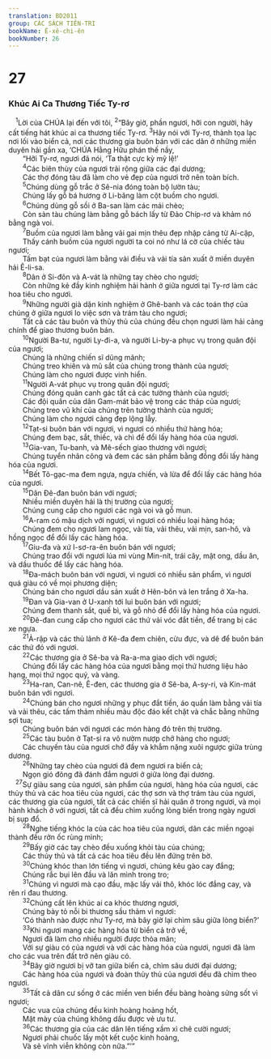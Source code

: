 ```yaml
---
translation: BD2011
group: CÁC SÁCH TIÊN-TRI
bookName: Ê-xê-chi-ên 
bookNumber: 26
---
```


<div class="title"><h1>27</h1><h3>Khúc Ai Ca Thương Tiếc Ty-rơ</h3></div>
<span class="verse exe_27_1"> <sup>1</sup>Lời của CHÚA lại đến với tôi, </span>
<span class="verse exe_27_2"><sup>2</sup>“Bây giờ, phần ngươi, hỡi con người, hãy cất tiếng hát khúc ai ca thương tiếc Ty-rơ. </span>
<span class="verse exe_27_3"><sup>3</sup>Hãy nói với Ty-rơ, thành tọa lạc nơi lối vào biển cả, nơi các thương gia buôn bán với các dân ở những miền duyên hải gần xa, ‘CHÚA Hằng Hữu phán thế nầy,<br/>  “Hỡi Ty-rơ, ngươi đã nói, ‘Ta thật cực kỳ mỹ lệ!’ <br/></span>
<span class="verse exe_27_4">  <sup>4</sup>Các biên thùy của ngươi trải rộng giữa các đại dương;<br/>  Các thợ đóng tàu đã làm cho vẻ đẹp của ngươi trở nên toàn bích.<br/></span>
<span class="verse exe_27_5">  <sup>5</sup>Chúng dùng gỗ trắc ở Sê-nia đóng toàn bộ lườn tàu;<br/>  Chúng lấy gỗ bá hương ở Li-băng làm cột buồm cho ngươi.<br/></span>
<span class="verse exe_27_6">  <sup>6</sup>Chúng dùng gỗ sồi ở Ba-san làm các mái chèo;<br/>  Còn sàn tàu chúng làm bằng gỗ bách lấy từ Ðảo Chíp-rơ và khảm nó bằng ngà voi.<br/></span>
<span class="verse exe_27_7">  <sup>7</sup>Buồm của ngươi làm bằng vải gai mịn thêu đẹp nhập cảng từ Ai-cập,<br/>  Thấy cánh buồm của ngươi người ta coi nó như lá cờ của chiếc tàu ngươi;<br/>  Tấm bạt của ngươi làm bằng vải điều và vải tía sản xuất ở miền duyên hải Ê-li-sa.<br/></span>
<span class="verse exe_27_8">  <sup>8</sup>Dân ở Si-đôn và A-vát là những tay chèo cho ngươi;<br/>  Còn những kẻ đầy kinh nghiệm hải hành ở giữa ngươi tại Ty-rơ làm các hoa tiêu cho ngươi.<br/></span>
<span class="verse exe_27_9">  <sup>9</sup>Những người già dặn kinh nghiệm ở Ghê-banh và các toán thợ của chúng ở giữa ngươi lo việc sơn và trám tàu cho ngươi;<br/>  Tất cả các tàu buôn và thủy thủ của chúng đều chọn ngươi làm hải cảng chính để giao thương buôn bán.<br/></span>
<span class="verse exe_27_10">  <sup>10</sup>Người Ba-tư, người Ly-đi-a, và người Li-by-a phục vụ trong quân đội của ngươi;<br/>  Chúng là những chiến sĩ dũng mãnh;<br/>  Chúng treo khiên và mũ sắt của chúng trong thành của ngươi;<br/>  Chúng làm cho ngươi được vinh hiển.<br/></span>
<span class="verse exe_27_11">  <sup>11</sup>Người A-vát phục vụ trong quân đội ngươi; <br/>  Chúng đóng quân canh gác tất cả các tường thành của ngươi;<br/>  Các đội quân của dân Gam-mát bảo vệ trong các tháp của ngươi;<br/>  Chúng treo vũ khí của chúng trên tường thành của ngươi;<br/>  Chúng làm cho ngươi càng đẹp lộng lẫy.<br/></span>
<span class="verse exe_27_12">  <sup>12</sup>Tạt-si buôn bán với ngươi, vì ngươi có nhiều thứ hàng hóa;<br/>  Chúng đem bạc, sắt, thiếc, và chì để đổi lấy hàng hóa của ngươi.<br/></span>
<span class="verse exe_27_13">  <sup>13</sup>Gia-van, Tu-banh, và Mê-sếch giao thương với ngươi;<br/>  Chúng tuyển nhân công và đem các sản phẩm bằng đồng đổi lấy hàng hóa của ngươi.<br/></span>
<span class="verse exe_27_14">  <sup>14</sup>Bết Tô-gạc-ma đem ngựa, ngựa chiến, và lừa để đổi lấy các hàng hóa của ngươi.<br/></span>
<span class="verse exe_27_15">  <sup>15</sup>Dân Ðê-đan buôn bán với ngươi;<br/>  Nhiều miền duyên hải là thị trường của ngươi;<br/>  Chúng cung cấp cho ngươi các ngà voi và gỗ mun.<br/></span>
<span class="verse exe_27_16">  <sup>16</sup>A-ram có mậu dịch với ngươi, vì ngươi có nhiều loại hàng hóa;<br/>  Chúng đem cho ngươi lam ngọc, vải tía, vải thêu, vải mịn, san-hô, và hồng ngọc để đổi lấy các hàng hóa.<br/></span>
<span class="verse exe_27_17">  <sup>17</sup>Giu-đa và xứ I-sơ-ra-ên buôn bán với ngươi;<br/>  Chúng trao đổi với ngươi lúa mì vùng Min-nít, trái cây, mật ong, dầu ăn, và dầu thuốc để lấy các hàng hóa.<br/></span>
<span class="verse exe_27_18">  <sup>18</sup>Ða-mách buôn bán với ngươi, vì ngươi có nhiều sản phẩm, vì ngươi quá giàu có về mọi phương diện;<br/>  Chúng bán cho ngươi dầu sản xuất ở Hên-bôn và len trắng ở Xa-ha.<br/></span>
<span class="verse exe_27_19">  <sup>19</sup>Ðan và Gia-van ở U-xanh tới lui buôn bán với ngươi;<br/>  Chúng đem thanh sắt, quế bì, và gỗ nhỏ để đổi lấy hàng hóa của ngươi.<br/></span>
<span class="verse exe_27_20">  <sup>20</sup>Ðê-đan cung cấp cho ngươi các thứ vải vóc đắt tiền, để trang bị các xe ngựa.<br/></span>
<span class="verse exe_27_21">  <sup>21</sup>Ả-rập và các thủ lãnh ở Kê-đa đem chiên, cừu đực, và dê để buôn bán các thứ đó với ngươi.<br/></span>
<span class="verse exe_27_22">  <sup>22</sup>Các thương gia ở Sê-ba và Ra-a-ma giao dịch với ngươi;<br/>  Chúng đổi lấy các hàng hóa của ngươi bằng mọi thứ hương liệu hảo hạng, mọi thứ ngọc quý, và vàng.<br/></span>
<span class="verse exe_27_23">  <sup>23</sup>Ha-ran, Can-nê, Ê-đen, các thương gia ở Sê-ba, A-sy-ri, và Kin-mát buôn bán với ngươi.<br/></span>
<span class="verse exe_27_24">  <sup>24</sup>Chúng bán cho ngươi những y phục đắt tiền, áo quần làm bằng vải tía và vải thêu, các tấm thảm nhiều màu độc đáo kết chặt và chắc bằng những sợi tua;<br/>  Chúng buôn bán với ngươi các món hàng đó trên thị trường.<br/></span>
<span class="verse exe_27_25">  <sup>25</sup>Các tàu buôn ở Tạt-si ra vô nườm nượp chở hàng cho ngươi;<br/>  Các chuyến tàu của ngươi chở đầy và khẳm nặng xuôi ngược giữa trùng dương.<br/></span>
<span class="verse exe_27_26">  <sup>26</sup>Những tay chèo của ngươi đã đem ngươi ra biển cả;<br/>  Ngọn gió đông đã đánh đắm ngươi ở giữa lòng đại dương.<br/></span>
<span class="verse exe_27_27"> <sup>27</sup>Sự giàu sang của ngươi, sản phẩm của ngươi, hàng hóa của ngươi, các thủy thủ và các hoa tiêu của ngươi, các thợ sơn và thợ trám tàu của ngươi, các thương gia của ngươi, tất cả các chiến sĩ hải quân ở trong ngươi, và mọi hành khách ở với ngươi, tất cả đều chìm xuống lòng biển trong ngày ngươi bị sụp đổ.<br/></span>
<span class="verse exe_27_28">  <sup>28</sup>Nghe tiếng khóc la của các hoa tiêu của ngươi, dân các miền ngoại thành đều rởn ốc rùng mình;<br/></span>
<span class="verse exe_27_29">  <sup>29</sup>Bấy giờ các tay chèo đều xuống khỏi tàu của chúng;<br/>  Các thủy thủ và tất cả các hoa tiêu đều lên đứng trên bờ.<br/></span>
<span class="verse exe_27_30">  <sup>30</sup>Chúng khóc than lớn tiếng vì ngươi, chúng kêu gào cay đắng;<br/>  Chúng rắc bụi lên đầu và lăn mình trong tro;<br/></span>
<span class="verse exe_27_31">  <sup>31</sup>Chúng vì ngươi mà cạo đầu, mặc lấy vải thô, khóc lóc đắng cay, và rên rỉ đau thương.<br/></span>
<span class="verse exe_27_32">  <sup>32</sup>Chúng cất lên khúc ai ca khóc thương ngươi, <br/>  Chúng bày tỏ nỗi bi thương sầu thảm vì ngươi: <br/>  ‘Có thành nào được như Ty-rơ, mà bây giờ lại chìm sâu giữa lòng biển?’ <br/></span>
<span class="verse exe_27_33">  <sup>33</sup>Khi ngươi mang các hàng hóa từ biển cả trở về, <br/>  Ngươi đã làm cho nhiều người được thỏa mãn;<br/>  Với sự giàu có của ngươi và với các hàng hóa của ngươi, ngươi đã làm cho các vua trên đất trở nên giàu có.<br/></span>
<span class="verse exe_27_34">  <sup>34</sup>Bây giờ ngươi bị vỡ tan giữa biển cả, chìm sâu dưới đại dương;<br/>  Các hàng hóa của ngươi và đoàn thủy thủ của ngươi đều đã chìm theo ngươi.<br/></span>
<span class="verse exe_27_35">  <sup>35</sup>Tất cả dân cư sống ở các miền ven biển đều bàng hoàng sửng sốt vì ngươi;<br/>  Các vua của chúng đều kinh hoàng hoảng hốt, <br/>  Mặt mày của chúng không dấu được vẻ ưu tư.<br/></span>
<span class="verse exe_27_36">  <sup>36</sup>Các thương gia của các dân lên tiếng xầm xì chê cười ngươi;<br/>  Ngươi phải chuốc lấy một kết cuộc kinh hoàng, <br/>  Và sẽ vĩnh viễn không còn nữa.”’”<br/></span>
